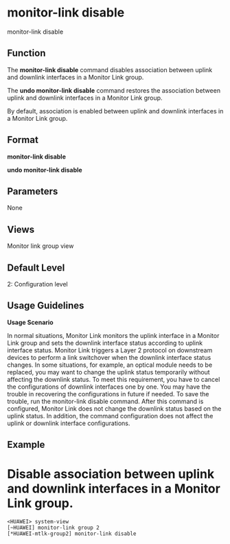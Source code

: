 monitor-link disable
====================

monitor-link disable

Function
--------



The **monitor-link disable** command disables association between uplink and downlink interfaces in a Monitor Link group.

The **undo monitor-link disable** command restores the association between uplink and downlink interfaces in a Monitor Link group.



By default, association is enabled between uplink and downlink interfaces in a Monitor Link group.


Format
------

**monitor-link disable**

**undo monitor-link disable**


Parameters
----------

None

Views
-----

Monitor link group view


Default Level
-------------

2: Configuration level


Usage Guidelines
----------------

**Usage Scenario**



In normal situations, Monitor Link monitors the uplink interface in a Monitor Link group and sets the downlink interface status according to uplink interface status. Monitor Link triggers a Layer 2 protocol on downstream devices to perform a link switchover when the downlink interface status changes. In some situations, for example, an optical module needs to be replaced, you may want to change the uplink status temporarily without affecting the downlink status. To meet this requirement, you have to cancel the configurations of downlink interfaces one by one. You may have the trouble in recovering the configurations in future if needed. To save the trouble, run the monitor-link disable command. After this command is configured, Monitor Link does not change the downlink status based on the uplink status. In addition, the command configuration does not affect the uplink or downlink interface configurations.




Example
-------

# Disable association between uplink and downlink interfaces in a Monitor Link group.
```
<HUAWEI> system-view
[~HUAWEI] monitor-link group 2
[*HUAWEI-mtlk-group2] monitor-link disable

```
